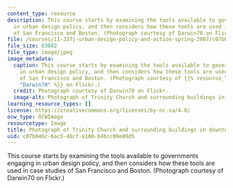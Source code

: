 ```yaml
---
content_type: resource
description: This course starts by examining the tools available to governments engaging
  in urban design policy, and then considers how these tools are used in case studies
  of San Francisco and Boston. (Photograph courtesy of Darwin70 on Flickr.)
file: /courses/11-337j-urban-design-policy-and-action-spring-2007/c07b046c6ac548cfa100b4bcc00e89d5_11-337js07.jpg
file_size: 83882
file_type: image/jpeg
image_metadata:
  caption: This course starts by examining the tools available to governments engaging
    in urban design policy, and then considers how these tools are used in case studies
    of San Francisco and Boston. (Photograph courtesy of {{% resource_link "4e078b21-0b4e-46e8-83ce-31269eb1aed5"
    "Darwin70" %}} on Flickr.)
  credit: Photograph courtesy of Darwin70 on Flickr.
  image-alt: Photograph of Trinity Church and surrounding buildings in downtown Boston.
learning_resource_types: []
license: https://creativecommons.org/licenses/by-nc-sa/4.0/
ocw_type: OCWImage
resourcetype: Image
title: Photograph of Trinity Church and surrounding buildings in downtown Boston
uid: c07b046c-6ac5-48cf-a100-b4bcc00e89d5
---
```

This course starts by examining the tools available to governments engaging in urban design policy, and then considers how these tools are used in case studies of San Francisco and Boston. (Photograph courtesy of Darwin70 on Flickr.)
